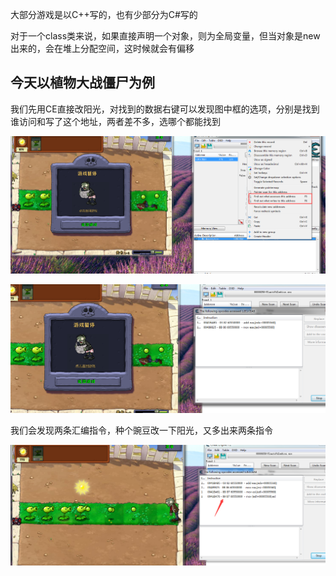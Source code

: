 大部分游戏是以C++写的，也有少部分为C#写的

对于一个class类来说，如果直接声明一个对象，则为全局变量，但当对象是new出来的，会在堆上分配空间，这时候就会有偏移

今天以植物大战僵尸为例
---

我们先用CE直接改阳光，对找到的数据右键可以发现图中框的选项，分别是找到谁访问和写了这个地址，两者差不多，选哪个都能找到

![](https://raw.githubusercontent.com/Whitebird0/tuchuang/main/QQ%E6%88%AA%E5%9B%BE20211010012432.png)

![](https://raw.githubusercontent.com/Whitebird0/tuchuang/main/QQ%E6%88%AA%E5%9B%BE20211010012704.png)

我们会发现两条汇编指令，种个豌豆改一下阳光，又多出来两条指令

![](https://raw.githubusercontent.com/Whitebird0/tuchuang/main/QQ%E6%88%AA%E5%9B%BE20211010012721.png)

